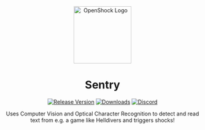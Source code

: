 <center><div align="center">

<img alt="OpenShock Logo" height="150px" width="150px" src="https://openshock.org/IconSlowSpin.svg" />

<h1><b>Sentry</b></h1>

[![Release Version](https://img.shields.io/github/v/release/OpenShock/Sentry?style=for-the-badge&color=e14a6d)](https://github.com/OpenShock/Sentry/releases/latest)
[![Downloads](https://img.shields.io/github/downloads/OpenShock/Sentry/total?style=for-the-badge&color=e14a6d)](https://github.com/OpenShock/Sentry/releases/latest)
[![Discord](https://img.shields.io/discord/1078124408775901204?style=for-the-badge&color=e14a6d&label=OpenShock%20Discord&logo=discord)](https://openshock.net/discord)

Uses Computer Vision and Optical Character Recognition to detect and read text from e.g. a game like Helldivers and triggers shocks!

</div></center>
